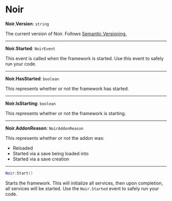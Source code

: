 # Noir

**Noir.Version**: `string`

The current version of Noir. Follows [Semantic Versioning.](https://semver.org)

***

**Noir.Started**: `NoirEvent`

This event is called when the framework is started. Use this event to safely run your code.

***

**Noir.HasStarted**: `boolean`

This represents whether or not the framework has started.

***

**Noir.IsStarting**: `boolean`

This represents whether or not the framework is starting.

***

**Noir.AddonReason**: `NoirAddonReason`

This represents whether or not the addon was:

* Reloaded
* Started via a save being loaded into
* Started via a save creation

***

```lua
Noir:Start()
```

Starts the framework. This will initialize all services, then upon completion, all services will be started. Use the `Noir.Started` event to safely run your code.

